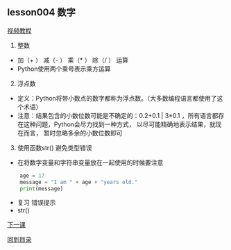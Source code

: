 ## lesson004 数字
[视频教程](https://www.bilibili.com/video/av31351569?_blank)
1. 整数
  - 加（+ ） 减（- ） 乘（* ） 除（/ ） 运算
  - Python使用两个乘号表示乘方运算
2. 浮点数
  - 定义：Python将带小数点的数字都称为浮点数。（大多数编程语言都使用了这个术语）
  - 注意：结果包含的小数位数可能是不确定的：0.2+0.1 | 3*0.1  ，所有语言都存在这种问题，Python会尽力找到一种方式， 以尽可能精确地表示结果，就现在而言， 暂时忽略多余的小数位数即可
3. 使用函数str() 避免类型错误
  - 在将数字变量和字符串变量放在一起使用的时候要注意
   ```python 
       age = 17
       message = "I am " + age + "years old."
       print(message)
  ```
  - 复习 错误提示
  - str()

  [下一课](https://github.com/EchoZhu/-python/blob/master/lesson005注释和python编程的准则.md)

  [回到目录](https://github.com/EchoZhu/-python/blob/master/README.md)